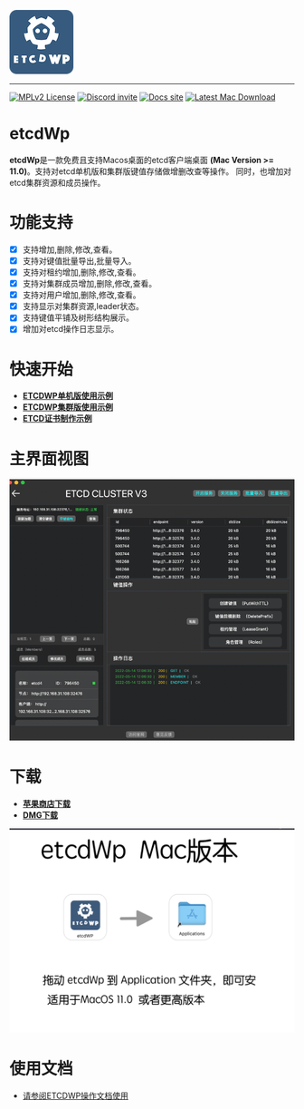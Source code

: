 ![ETCDWP](arch/icon.png)

---

[![MPLv2 License][6]][7]
[![Discord invite][8]][9]
[![Docs site][5]][3]
[![Latest Mac Download][10]][2]

# etcdWp

**etcdWp**是一款免费且支持Macos桌面的etcd客户端桌面 **(Mac Version >= 11.0)**。支持对etcd单机版和集群版键值存储做增删改查等操作。
同时，也增加对etcd集群资源和成员操作。

# 功能支持

- [X] 支持增加,删除,修改,查看。
- [X] 支持对键值批量导出,批量导入。
- [X] 支持对租约增加,删除,修改,查看。
- [X] 支持对集群成员增加,删除,修改,查看。
- [X] 支持对用户增加,删除,修改,查看。
- [X] 支持显示对集群资源,leader状态。
- [X] 支持键值平铺及树形结构展示。
- [X] 增加对etcd操作日志显示。

# 快速开始

- **[ETCDWP单机版使用示例](https://github.com/workpieces/etcdWp/blob/main/test/SINGLE.md)**
- **[ETCDWP集群版使用示例](https://github.com/workpieces/etcdWp/blob/main/test/CLUSTER.md)**
- **[ETCD证书制作示例](https://github.com/workpieces/etcdWp/blob/main/cert/README.md)**

# 主界面视图

![](test/none/img_4.png)

# 下载

- **[苹果商店下载][1]**
- **[DMG下载][2]**

![](arch/WechatIMG574.png)


# 使用文档

- [请参阅ETCDWP操作文档使用][3]

[1]: https://apps.apple.com/cn/app/etcdwp/id1617626187?mt=12
[2]: https://github.com/workpieces/etcdWpSite/releases
[3]: https://github.com/workpieces/etcdWp/blob/main/WIKI.md
[4]: https://github.com/workpieces/etcdWpSite/blob/main/LICENSE
[5]: https://img.shields.io/badge/Docs-Learn%20more-ffc7c7
[6]: https://img.shields.io/badge/license-MPLv2-blue.svg?style=flat-square
[7]: https://www.mozilla.org/MPL/2.0/
[8]: https://img.shields.io/badge/Discord-Come%20and%20chill-blue
[9]: https://github.com/workpieces/etcdWpSite/issues
[10]: https://img.shields.io/teamcity/https/build.syncthing.net/s/Syncthing_BuildMac.svg?style=flat-square&label=mac+build
[11]:https://github.com/workpieces/etcdWp/wiki

